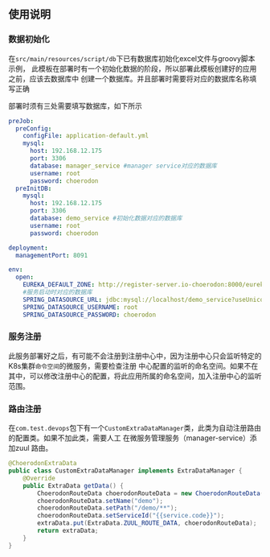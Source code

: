## 使用说明

### 数据初始化

在`src/main/resources/script/db`下已有数据库初始化excel文件与groovy脚本示例，
此模板在部署时有一个初始化数据的阶段，所以部署此模板创建好的应用之前，应该去数据库中
创建一个数据库。并且部署时需要将对应的数据库名称填写正确


部署时须有三处需要填写数据库，如下所示
```yml
preJob:
  preConfig:
    configFile: application-default.yml
    mysql:
      host: 192.168.12.175
      port: 3306
      database: manager_service #manager service对应的数据库
      username: root
      password: choerodon
  preInitDB:
    mysql:
      host: 192.168.12.175
      port: 3306
      database: demo_service #初始化数据对应的数据库
      username: root
      password: choerodon

deployment:
  managementPort: 8091

env:
  open:
    EUREKA_DEFAULT_ZONE: http://register-server.io-choerodon:8000/eureka/
    #服务启动时对应的数据库
    SPRING_DATASOURCE_URL: jdbc:mysql://localhost/demo_service?useUnicode=true&characterEncoding=utf-8&useSSL=false
    SPRING_DATASOURCE_USERNAME: root
    SPRING_DATASOURCE_PASSWORD: choerodon
```

### 服务注册
此服务部署好之后，有可能不会注册到注册中心中，因为注册中心只会监听特定的K8s集群`命令空间`的微服务，需要检查注册
中心配置的监听的命名空间。如果不在其中，可以修改注册中心的配置，将此应用所属的命名空间，加入注册中心的监听范围。


### 路由注册

在`com.test.devops`包下有一个`CustomExtraDataManager`类，此类为自动注册路由的配置类。如果不加此类，需要人工
在微服务管理服务（manager-service）添加zuul 路由。


```java
@ChoerodonExtraData
public class CustomExtraDataManager implements ExtraDataManager {
    @Override
    public ExtraData getData() {
        ChoerodonRouteData choerodonRouteData = new ChoerodonRouteData();
        choerodonRouteData.setName("demo");
        choerodonRouteData.setPath("/demo/**");
        choerodonRouteData.setServiceId("{{service.code}}");
        extraData.put(ExtraData.ZUUL_ROUTE_DATA, choerodonRouteData);
        return extraData;
    }
}

```